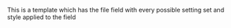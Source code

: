 This is a template which has the file field with every possible setting set and style applied to the field